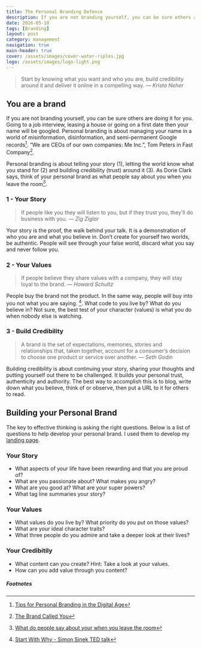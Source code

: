 ```yaml
---
title: The Personal Branding Defence
description: If you are not branding yourself, you can be sure others are doing it for you.
date: 2016-05-10
tags: [Branding]
layout: post
category: management
navigation: true
main-header: true
cover: /assets/images/cover-water-riples.jpg
logo: /assets/images/logo-light.png
---
```


> Start by knowing what you want and who you are, build credibility around it and deliver it online in a compelling way.
> <cite> — Krista Neher</cite>

## You are a brand

If you are not branding yourself, you can be sure others are doing it for you. Going to a job interview, leasing a house or going on a first date then your name will be googled. Personal branding is about managing your name in a world of misinformation, disinformation, and semi-permanent Google records[^tim-ferriss]. “We are CEOs of our own companies: Me Inc.”, Tom Peters in Fast Company[^fast-company].

Personal branding is about telling your story (1), letting the world know what you stand for (2) and building credibility (trust) around it (3). As Dorie Clark says, think of your personal brand as what people say about you when you leave the room[^dorie-clark].

### 1 - Your Story

> If people like you they will listen to you, but if they trust you, they’ll do business with you.
> <cite> — Zig Ziglar</cite>

Your story is the proof, the walk behind your talk. It is a demonstration of who you are and what you believe in. Don’t create for yourself two worlds, be authentic. People will see through your false world, discard what you say and never follow you.

### 2 - Your Values

> If people believe they share values with a company, they will stay loyal to the brand.
> <cite> — Howard Schultz</cite>

People buy the brand not the product. In the same way, people will buy into you not what you are saying. [^start-with-why]. What code to you live by? What do you believe in? Not sure, the best test of your character (values) is what you do when nobody else is watching.

### 3 - Build Credibility

> A brand is the set of expectations, memories, stories and relationships that, taken together, account for a consumer’s decision to choose one product or service over another.
> <cite> — Seth Godin</cite>

Building credibility is about continuing your story, sharing your thoughts and putting yourself out there to be challenged. It builds your personal trust, authenticity and authority. The best way to accomplish this is to blog, write down what you believe, think of or observe, then put a URL to it for others to read.

## Building your Personal Brand

The key to effective thinking is asking the right questions. Below is a list of questions to help develop your personal brand. I used them to develop my [landing page](https://ianteda.com).

### Your Story

* What aspects of your life have been rewarding and that you are proud of?
* What are you passionate about? What makes you angry?
* What are you good at? What are your super powers?
* What tag line summaries your story?

### Your Values

* What values do you live by? What priority do you put on those values?
* What are your ideal character traits?
* What three people do you admire and take a deeper look at their lives?

### Your Credibitily

* What content can you create? Hint: Take a look at your values.
* How can you add value through you content?

##### Footnotes
[^tim-ferriss]: [Tips for Personal Branding in the Digital Age](http://fourhourworkweek.com/2008/01/28/tips-for-personal-branding-in-the-digital-age-google-insurance-cache-flow-and-more/)
[^fast-company]: [The Brand Called You](http://www.fastcompany.com/28905/brand-called-you)
[^dorie-clark]: [What do people say about your when you leave the room](http://www.businessinnovationfactory.com/summit/story/what-do-people-say-about-you-when-you-leave-room)
[^start-with-why]: [Start With Why - Simon Sinek TED talk](https://www.youtube.com/watch?v=u4ZoJKF_VuA)
